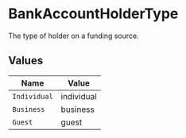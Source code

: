 # BankAccountHolderType

The type of holder on a funding source.


## Values

| Name         | Value        |
| ------------ | ------------ |
| `Individual` | individual   |
| `Business`   | business     |
| `Guest`      | guest        |